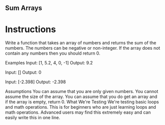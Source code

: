 ## Sum Arrays

# Instructions

Write a function that takes an array of numbers and returns the sum of the numbers. The numbers can be negative or non-integer. If the array does not contain any numbers then you should return 0.

Examples
Input: [1, 5.2, 4, 0, -1]
Output: 9.2

Input: []
Output: 0

Input: [-2.398]
Output: -2.398

Assumptions
You can assume that you are only given numbers.
You cannot assume the size of the array.
You can assume that you do get an array and if the array is empty, return 0.
What We're Testing
We're testing basic loops and math operations. This is for beginners who are just learning loops and math operations.
Advanced users may find this extremely easy and can easily write this in one line.
